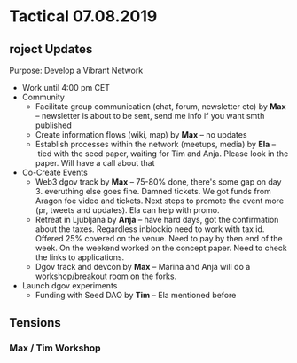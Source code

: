 # Tactical 07.08.2019

## roject Updates

Purpose: Develop a Vibrant Network

* Work until 4:00 pm CET
* Community
  * Facilitate group communication \(chat, forum, newsletter etc\) by **Max** – newsletter is about to be sent, send me info if you want smth published
  * Create information flows \(wiki, map\) by **Max** – no updates
  * Establish processes within the network \(meetups, media\) by **Ela** – tied with the seed paper, waiting for Tim and Anja. Please look in the paper. Will have a call about that
* Co-Create Events
  * Web3 dgov track  by **Max** – 75-80% done, there's some gap on day 3. everuthing else goes fine. Damned tickets. We got funds from Aragon foe video and tickets. Next steps to promote the event more \(pr, tweets and updates\). Ela can help with promo.
  * Retreat in Ljubljana by **Anja** – have hard days, got the confirmation about the taxes. Regardless inblockio need to work with tax id. Offered 25% covered on the venue. Need to pay by then end of the week. On the weekend worked on the concept paper. Need to check the links to applications.
  * Dgov track and devcon by **Max** – Marina and Anja will do a workshop/breakout room on the forks.
* Launch dgov experiments
  * Funding with Seed DAO by **Tim** – Ela mentioned before

## Tensions

### Max / Tim Workshop

